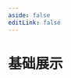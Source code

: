 ```yaml
---
aside: false
editLink: false
---
```


# 基础展示

<script setup>
import Chart from '../../components/SampleChart.vue'
import data from '../../data/sample/basic/index.json'
</script>
<Chart :js="data['index.js']" :html="data['index.html']" title="基础展示"/>

<!--@include: @/data/sample/basic/index.md-->